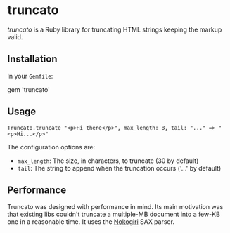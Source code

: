 # truncato

*truncato* is a Ruby library for truncating HTML strings keeping the markup valid.

## Installation

In your `Gemfile`:

  gem 'truncato'

## Usage

	Truncato.truncate "<p>Hi there</p>", max_length: 8, tail: "..." => "<p>Hi...</p>"

The configuration options are:

* `max_length`: The size, in characters, to truncate (30 by default)
* `tail`: The string to append when the truncation occurs ('...' by default)

## Performance

Truncato was designed with performance in mind. Its main motivation was that existing libs couldn't truncate a multiple-MB document into a few-KB one in a reasonable time. It uses the [Nokogiri](http://nokogiri.org/) SAX parser.

